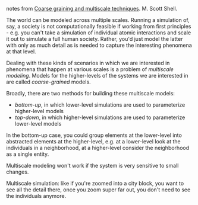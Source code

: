 notes from [Coarse graining and multiscale techniques](http://www.engr.ucsb.edu/~shell/che210d/Multiscale.pdf). M. Scott Shell.

The world can be modeled across multiple scales. Running a simulation of, say, a society is not computationally feasible if working from first principles - e.g. you can't take a simulation of individual atomic interactions and scale it out to simulate a full human society. Rather, you'd just model the latter with only as much detail as is needed to capture the interesting phenomena at that level.

Dealing with these kinds of scenarios in which we are interested in phenomena that happen at various scales is a problem of _multiscale modeling_. Models for the higher-levels of the systems we are interested in are called _coarse-grained_ models.

Broadly, there are two methods for building these multiscale models:

- _bottom-up_, in which lower-level simulations are used to parameterize higher-level models
- _top-down_, in which higher-level simulations are used to parameterize lower-level models

In the bottom-up case, you could group elements at the lower-level into abstracted elements at the higher-level, e.g. at a lower-level look at the individuals in a neighborhood, at a higher-level consider the neighborhood as a single entity.

Multiscale modeling won't work if the system is very sensitive to small changes.


Multiscale simulation: like if you're zoomed into a city block, you want to see all the detail there, once you zoom super far out, you don't need to see the individuals anymore.